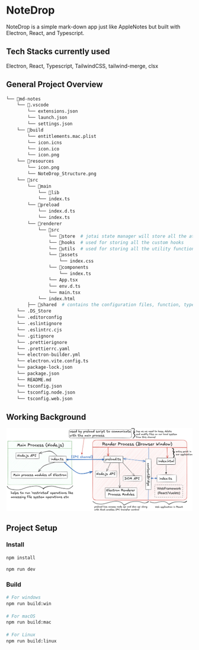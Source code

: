 # NoteDrop

NoteDrop is a simple mark-down app just like AppleNotes but built with Electron, React, and Typescript.

## Tech Stacks currently used

Electron, React, Typescript, TailwindCSS, tailwind-merge, clsx

## General Project Overview

```bash
└── 📁md-notes
    └── 📁.vscode
        └── extensions.json
        └── launch.json
        └── settings.json
    └── 📁build
        └── entitlements.mac.plist
        └── icon.icns
        └── icon.ico
        └── icon.png
    └── 📁resources
        └── icon.png
        └── NoteDrop_Structure.png
    └── 📁src
        └── 📁main
            └── 📁lib
            └── index.ts
        └── 📁preload
            └── index.d.ts
            └── index.ts
        └── 📁renderer
            └── 📁src
                └── 📁store  # jotai state manager will store all the atoms used for managing their internal state
                └── 📁hooks  # used for storing all the custom hooks
                └── 📁utils  # used for storing all the utility functions that I will use throughout the app
                └── 📁assets
                    └── index.css
                └── 📁components
                    └── index.ts
                └── App.tsx
                └── env.d.ts
                └── main.tsx
            └── index.html
        ├── 📁shared  # contains the configuration files, function, types that are shared between the main and renderer process
    └── .DS_Store
    └── .editorconfig
    └── .eslintignore
    └── .eslintrc.cjs
    └── .gitignore
    └── .prettierignore
    └── .prettierrc.yaml
    └── electron-builder.yml
    └── electron.vite.config.ts
    └── package-lock.json
    └── package.json
    └── README.md
    └── tsconfig.json
    └── tsconfig.node.json
    └── tsconfig.web.json
```

## Working Background

![Project Structure](./resources/NoteDrop_Structure.png)

## Project Setup

### Install

```bash
npm install
```

```bash
npm run dev
```

### Build

```bash
# For windows
npm run build:win

# For macOS
npm run build:mac

# For Linux
npm run build:linux
```
